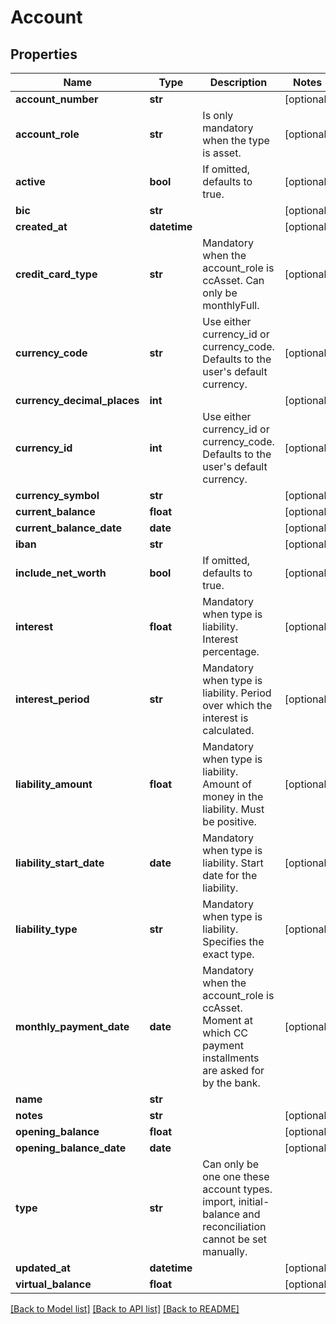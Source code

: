 # Account

## Properties
Name | Type | Description | Notes
------------ | ------------- | ------------- | -------------
**account_number** | **str** |  | [optional] 
**account_role** | **str** | Is only mandatory when the type is asset. | [optional] 
**active** | **bool** | If omitted, defaults to true. | [optional] 
**bic** | **str** |  | [optional] 
**created_at** | **datetime** |  | [optional] 
**credit_card_type** | **str** | Mandatory when the account_role is ccAsset. Can only be monthlyFull. | [optional] 
**currency_code** | **str** | Use either currency_id or currency_code. Defaults to the user&#39;s default currency. | [optional] 
**currency_decimal_places** | **int** |  | [optional] 
**currency_id** | **int** | Use either currency_id or currency_code. Defaults to the user&#39;s default currency. | [optional] 
**currency_symbol** | **str** |  | [optional] 
**current_balance** | **float** |  | [optional] 
**current_balance_date** | **date** |  | [optional] 
**iban** | **str** |  | [optional] 
**include_net_worth** | **bool** | If omitted, defaults to true. | [optional] 
**interest** | **float** | Mandatory when type is liability. Interest percentage. | [optional] 
**interest_period** | **str** | Mandatory when type is liability. Period over which the interest is calculated. | [optional] 
**liability_amount** | **float** | Mandatory when type is liability. Amount of money in the liability. Must be positive. | [optional] 
**liability_start_date** | **date** | Mandatory when type is liability. Start date for the liability. | [optional] 
**liability_type** | **str** | Mandatory when type is liability. Specifies the exact type. | [optional] 
**monthly_payment_date** | **date** | Mandatory when the account_role is ccAsset. Moment at which CC payment installments are asked for by the bank. | [optional] 
**name** | **str** |  | 
**notes** | **str** |  | [optional] 
**opening_balance** | **float** |  | [optional] 
**opening_balance_date** | **date** |  | [optional] 
**type** | **str** | Can only be one one these account types. import, initial-balance and reconciliation cannot be set manually. | 
**updated_at** | **datetime** |  | [optional] 
**virtual_balance** | **float** |  | [optional] 

[[Back to Model list]](../README.md#documentation-for-models) [[Back to API list]](../README.md#documentation-for-api-endpoints) [[Back to README]](../README.md)


